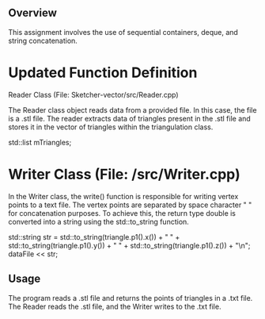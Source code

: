 ## Overview
This assignment involves the use of sequential containers, deque, and string concatenation.

# Updated Function Definition
Reader Class (File: Sketcher-vector/src/Reader.cpp)

The Reader class object reads data from a provided file. In this case, the file is a .stl file. The reader extracts data of triangles present in the .stl file and stores it in the vector of triangles within the triangulation class.

std::list<Triangle> mTriangles;

# Writer Class (File: /src/Writer.cpp)
In the Writer class, the write() function is responsible for writing vertex points to a text file. The vertex points are separated by space character " " for concatenation purposes. To achieve this, the return type double is converted into a string using the std::to_string function.

std::string str = std::to_string(triangle.p1().x()) + " " + std::to_string(triangle.p1().y()) + " " + std::to_string(triangle.p1().z()) + "\n";
dataFile << str;

## Usage
The program reads a .stl file and returns the points of triangles in a .txt file. The Reader reads the .stl file, and the Writer writes to the .txt file.
